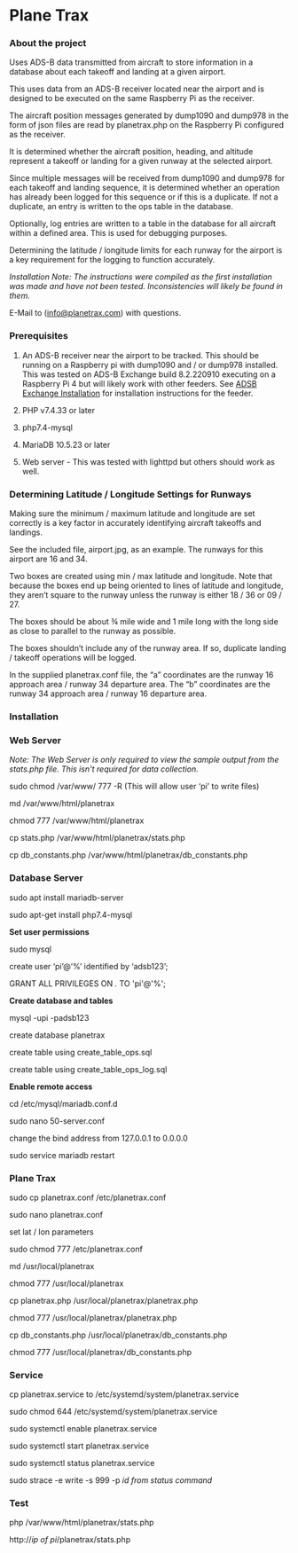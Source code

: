 # Plane Trax 

### About the project
Uses ADS-B data transmitted from aircraft to store information in a database about each takeoff and landing at a given airport.
 
This uses data from an ADS-B receiver located near the airport and is designed to be executed on the same Raspberry Pi as the receiver.
 
The aircraft position messages generated by dump1090 and dump978 in the form of json files are read by planetrax.php on the Raspberry Pi configured as the receiver.

It is determined whether the aircraft position, heading, and altitude represent a takeoff or landing for a given runway at the selected airport.

Since multiple messages will be received from dump1090 and dump978 for each takeoff and landing sequence, it is determined whether an operation has already been logged for this sequence or if this is a duplicate.  If not a duplicate, an entry is written to the ops table in the database.
 
Optionally, log entries are written to a table in the database for all aircraft within a defined area.  This is used for debugging purposes.

Determining the latitude / longitude limits for each runway for the airport is a key requirement for the logging to function accurately.  

*Installation Note: The instructions were compiled as the first installation was made and have not been tested.  Inconsistencies will likely be found in them.* 

E-Mail to (info@planetrax.com) with questions.

### Prerequisites
1. An ADS-B receiver near the airport to be tracked.  This should be running on a Raspberry pi with dump1090 and / or dump978 installed.  This was tested on ADS-B Exchange build 8.2.220910 executing on a Raspberry Pi 4 but will likely work with other feeders.  See [ADSB Exchange Installation](https://www.adsbexchange.com/share-your-data/adsbx-custom-pi-image/#google_vignette) for installation instructions for the feeder.

2. PHP v7.4.33 or later

3. php7.4-mysql

4. MariaDB 10.5.23 or later

5. Web server - This was tested with lighttpd but others should work as well.

### Determining Latitude / Longitude Settings for Runways

Making sure the minimum / maximum latitude and longitude are set correctly is a key factor in accurately identifying aircraft takeoffs and landings. 

See the included file, airport.jpg, as an example.  The runways for this airport are 16 and 34.  

Two boxes are created using min / max latitude and longitude.  Note that because the boxes end up being oriented to lines of latitude and longitude, they aren’t square to the runway unless the runway is either 18 / 36 or 09 / 27.

The boxes should be about ¾ mile wide and 1 mile long with the long side as close to parallel to the runway as possible.

The boxes shouldn’t include any of the runway area.  If so, duplicate landing / takeoff operations will be logged.

In the supplied planetrax.conf file, the “a” coordinates are the runway 16 approach area / runway 34 departure area.   The “b” coordinates are the runway 34 approach area / runway 16 departure area.

### Installation

### Web Server

*Note: The Web Server is only required to view the sample output from the stats.php file.  This isn't required for data collection.* 

sudo chmod /var/www/ 777 -R (This will allow user ‘pi’ to write files)

md /var/www/html/planetrax

chmod 777 /var/www/html/planetrax

cp stats.php /var/www/html/planetrax/stats.php

cp db_constants.php  /var/www/html/planetrax/db_constants.php

### Database Server
sudo apt install mariadb-server

sudo apt-get install php7.4-mysql

**Set user permissions**

sudo mysql

create user ‘pi’@’%’ identified by ‘adsb123’;

GRANT ALL PRIVILEGES ON *.* TO 'pi'@'%';

**Create database and tables**

mysql -upi -padsb123

create database planetrax

create table using create_table_ops.sql

create table using create_table_ops_log.sql

**Enable remote access**

cd /etc/mysql/mariadb.conf.d

sudo nano 50-server.conf

change the bind address from 127.0.0.1 to 0.0.0.0

sudo service mariadb restart

### Plane Trax

sudo cp  planetrax.conf /etc/planetrax.conf

sudo nano planetrax.conf 

set lat / lon parameters

sudo chmod 777 /etc/planetrax.conf

md /usr/local/planetrax

chmod 777 /usr/local/planetrax

cp planetrax.php /usr/local/planetrax/planetrax.php

chmod 777 /usr/local/planetrax/planetrax.php

cp db_constants.php  /usr/local/planetrax/db_constants.php

chmod 777 /usr/local/planetrax/db_constants.php

### Service

cp planetrax.service to /etc/systemd/system/planetrax.service

sudo chmod 644 /etc/systemd/system/planetrax.service

sudo systemctl enable planetrax.service

sudo systemctl start planetrax.service

sudo systemctl status planetrax.service

sudo strace -e write -s 999 -p *id from status command*

### Test

php /var/www/html/planetrax/stats.php

http://*ip of pi*/planetrax/stats.php

